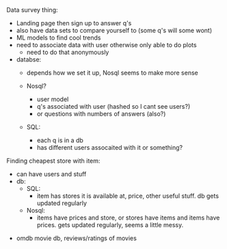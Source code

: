 Data survey thing:
- Landing page then sign up to answer q's
- also have data sets to compare yourself to (some q's will some wont)
- ML models to find cool trends
- need to associate data with user otherwise only able to do plots
  - need to do that anonymously
- databse:
  - depends how we set it up, Nosql seems to make more sense
  - Nosql?
    - user model
    - q's associated with user (hashed so I cant see users?)
    - or questions with numbers of answers (also?)
  
  - SQL:
    - each q is in a db
    - has different users assocaited with it or something?

<!-- ********************************************* -->
Finding cheapest store with item:
- can have users and stuff
- db:
  - SQL:
    - item has stores it is available at, price, other useful stuff. db gets updated regularly
  - Nosql:
    - items have prices and store, or stores have items and items have prices. gets updated regularly, seems a little messy.
    
    
<!--    ********************************************************-->
- omdb movie db, reviews/ratings of movies